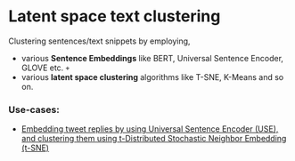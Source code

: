 # Latent space text clustering 


Clustering sentences/text snippets by employing, 

* various **Sentence Embeddings** like BERT, Universal Sentence Encoder, GLOVE etc.
`+`
*  various **latent space clustering** algorithms like T-SNE, K-Means and so on.


### Use-cases:

- [Embedding tweet replies by using Universal Sentence Encoder (USE), and clustering them using t-Distributed Stochastic Neighbor Embedding (t-SNE)](https://github.com/SaikatPhys/Latent-Space-Text-Clustering/blob/main/USE-sentence-embeddings-and-t-SNE-visualization.ipynb)
